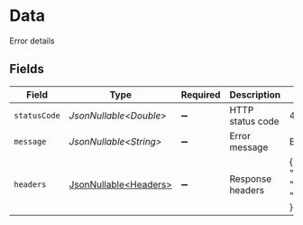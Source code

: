 # Data

Error details


## Fields

| Field                                                                                      | Type                                                                                       | Required                                                                                   | Description                                                                                | Example                                                                                    |
| ------------------------------------------------------------------------------------------ | ------------------------------------------------------------------------------------------ | ------------------------------------------------------------------------------------------ | ------------------------------------------------------------------------------------------ | ------------------------------------------------------------------------------------------ |
| `statusCode`                                                                               | *JsonNullable\<Double>*                                                                    | :heavy_minus_sign:                                                                         | HTTP status code                                                                           | 400                                                                                        |
| `message`                                                                                  | *JsonNullable\<String>*                                                                    | :heavy_minus_sign:                                                                         | Error message                                                                              | Bad Request                                                                                |
| `headers`                                                                                  | [JsonNullable\<Headers>](../../models/errors/Headers.md)                                   | :heavy_minus_sign:                                                                         | Response headers                                                                           | {<br/>"content-type": "application/json",<br/>"x-request-id": "5678c28b211dace4e0a0f9171e6b88c5"<br/>} |